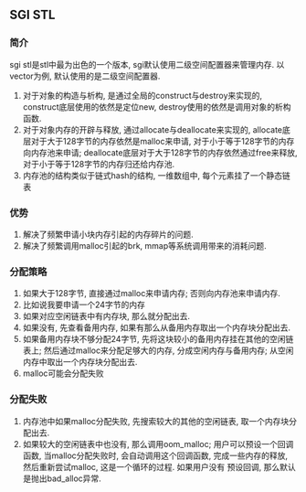 ## SGI STL

### 简介
sgi stl是stl中最为出色的一个版本, sgi默认使用二级空间配置器来管理内存. 
以vector为例, 默认使用的是二级空间配置器.
1. 对于对象的构造与析构, 是通过全局的construct与destroy来实现的, 
construct底层使用的依然是定位new, destroy使用的依然是调用对象的析构函数.
2. 对于对象内存的开辟与释放, 通过allocate与deallocate来实现的,
allocate底层对于大于128字节的内存依然是malloc来申请, 对于小于等于128字节的内存向内存池来申请;
deallocate底层对于大于128字节的内存依然通过free来释放, 对于小于等于128字节的内存归还给内存池.
3. 内存池的结构类似于链式hash的结构, 一维数组中, 每个元素挂了一个静态链表

### 优势
1. 解决了频繁申请小块内存引起的内存碎片的问题.
2. 解决了频繁调用malloc引起的brk, mmap等系统调用带来的消耗问题.

### 分配策略
1. 如果大于128字节, 直接通过malloc来申请内存; 否则向内存池来申请内存.
2. 比如说我要申请一个24字节的内存
  1. 如果对应空闲链表中有内存块, 那么就分配出去.
  2. 如果没有, 先查看备用内存, 如果有那么从备用内存取出一个内存块分配出去.
  3. 如果备用内存块不够分配24字节, 先将这块较小的备用内存挂在其他的空闲链表上;
  然后通过malloc来分配足够大的内存, 分成空闲内存与备用内存; 从空闲内存中取出一个内存块分配出去.
  4. malloc可能会分配失败

### 分配失败
1. 内存池中如果malloc分配失败, 先搜索较大的其他的空闲链表, 取一个内存块分配出去.
2. 如果较大的空闲链表中也没有, 那么调用oom_malloc; 用户可以预设一个回调函数, 当malloc分配失败时,
会自动调用这个回调函数, 完成一些内存的释放, 然后重新尝试malloc, 这是一个循环的过程. 如果用户没有
预设回调, 那么默认是抛出bad_alloc异常.
  
